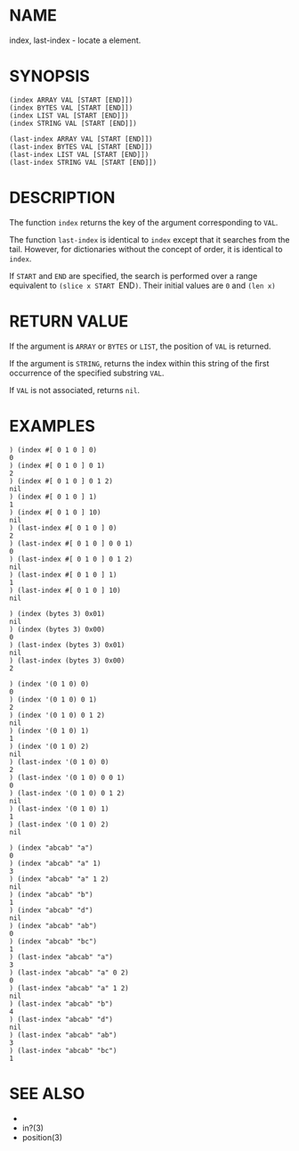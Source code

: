 # NAME
index, last-index - locate a element.

# SYNOPSIS

    (index ARRAY VAL [START [END]])
    (index BYTES VAL [START [END]])
    (index LIST VAL [START [END]])
    (index STRING VAL [START [END]])
    
    (last-index ARRAY VAL [START [END]])
    (last-index BYTES VAL [START [END]])
    (last-index LIST VAL [START [END]])
    (last-index STRING VAL [START [END]])

# DESCRIPTION
The function `index` returns the key of the argument corresponding to `VAL`.

The function `last-index` is identical to `index` except that it searches from the tail. However, for dictionaries without the concept of order, it is identical to `index`.

If `START` and `END` are specified, the search is performed over a range equivalent to `(slice x START `END`)`. Their initial values are `0` and `(len x)`

# RETURN VALUE
If the argument is `ARRAY` or `BYTES` or `LIST`, the position of `VAL` is returned.

If the argument is `STRING`, returns the index within this string of the first occurrence of the specified substring `VAL`.

If `VAL` is not associated, returns `nil`.

# EXAMPLES

    ) (index #[ 0 1 0 ] 0)
    0
    ) (index #[ 0 1 0 ] 0 1)
    2
    ) (index #[ 0 1 0 ] 0 1 2)
    nil
    ) (index #[ 0 1 0 ] 1)
    1
    ) (index #[ 0 1 0 ] 10)
    nil
    ) (last-index #[ 0 1 0 ] 0)
    2
    ) (last-index #[ 0 1 0 ] 0 0 1)
    0
    ) (last-index #[ 0 1 0 ] 0 1 2)
    nil
    ) (last-index #[ 0 1 0 ] 1)
    1
    ) (last-index #[ 0 1 0 ] 10)
    nil

    ) (index (bytes 3) 0x01)
    nil
    ) (index (bytes 3) 0x00)
    0
    ) (last-index (bytes 3) 0x01)
    nil
    ) (last-index (bytes 3) 0x00)
    2

    ) (index '(0 1 0) 0)
    0
    ) (index '(0 1 0) 0 1)
    2
    ) (index '(0 1 0) 0 1 2)
    nil
    ) (index '(0 1 0) 1)
    1
    ) (index '(0 1 0) 2)
    nil
    ) (last-index '(0 1 0) 0)
    2
    ) (last-index '(0 1 0) 0 0 1)
    0
    ) (last-index '(0 1 0) 0 1 2)
    nil
    ) (last-index '(0 1 0) 1)
    1
    ) (last-index '(0 1 0) 2)
    nil

    ) (index "abcab" "a")
    0
    ) (index "abcab" "a" 1)
    3
    ) (index "abcab" "a" 1 2)
    nil
    ) (index "abcab" "b")
    1
    ) (index "abcab" "d")
    nil
    ) (index "abcab" "ab")
    0
    ) (index "abcab" "bc")
    1
    ) (last-index "abcab" "a")
    3
    ) (last-index "abcab" "a" 0 2)
    0
    ) (last-index "abcab" "a" 1 2)
    nil
    ) (last-index "abcab" "b")
    4
    ) (last-index "abcab" "d")
    nil
    ) (last-index "abcab" "ab")
    3
    ) (last-index "abcab" "bc")
    1

# SEE ALSO
- [](3)
- in?(3)
- position(3)
